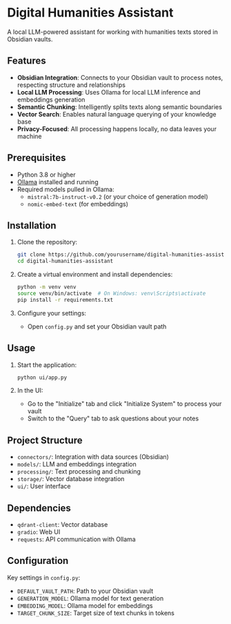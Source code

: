 # Digital Humanities Assistant

A local LLM-powered assistant for working with humanities texts stored in Obsidian vaults.

## Features

- **Obsidian Integration**: Connects to your Obsidian vault to process notes, respecting structure and relationships
- **Local LLM Processing**: Uses Ollama for local LLM inference and embeddings generation
- **Semantic Chunking**: Intelligently splits texts along semantic boundaries
- **Vector Search**: Enables natural language querying of your knowledge base
- **Privacy-Focused**: All processing happens locally, no data leaves your machine

## Prerequisites

- Python 3.8 or higher
- [Ollama](https://ollama.ai/) installed and running
- Required models pulled in Ollama:
  - `mistral:7b-instruct-v0.2` (or your choice of generation model)
  - `nomic-embed-text` (for embeddings)

## Installation

1. Clone the repository:
   ```bash
   git clone https://github.com/yourusername/digital-humanities-assistant.git
   cd digital-humanities-assistant
   ```

2. Create a virtual environment and install dependencies:
   ```bash
   python -m venv venv
   source venv/bin/activate  # On Windows: venv\Scripts\activate
   pip install -r requirements.txt
   ```

3. Configure your settings:
   - Open `config.py` and set your Obsidian vault path

## Usage

1. Start the application:
   ```bash
   python ui/app.py
   ```

2. In the UI:
   - Go to the "Initialize" tab and click "Initialize System" to process your vault
   - Switch to the "Query" tab to ask questions about your notes

## Project Structure

- `connectors/`: Integration with data sources (Obsidian)
- `models/`: LLM and embeddings integration
- `processing/`: Text processing and chunking
- `storage/`: Vector database integration
- `ui/`: User interface

## Dependencies

- `qdrant-client`: Vector database
- `gradio`: Web UI
- `requests`: API communication with Ollama

## Configuration

Key settings in `config.py`:
- `DEFAULT_VAULT_PATH`: Path to your Obsidian vault
- `GENERATION_MODEL`: Ollama model for text generation
- `EMBEDDING_MODEL`: Ollama model for embeddings
- `TARGET_CHUNK_SIZE`: Target size of text chunks in tokens